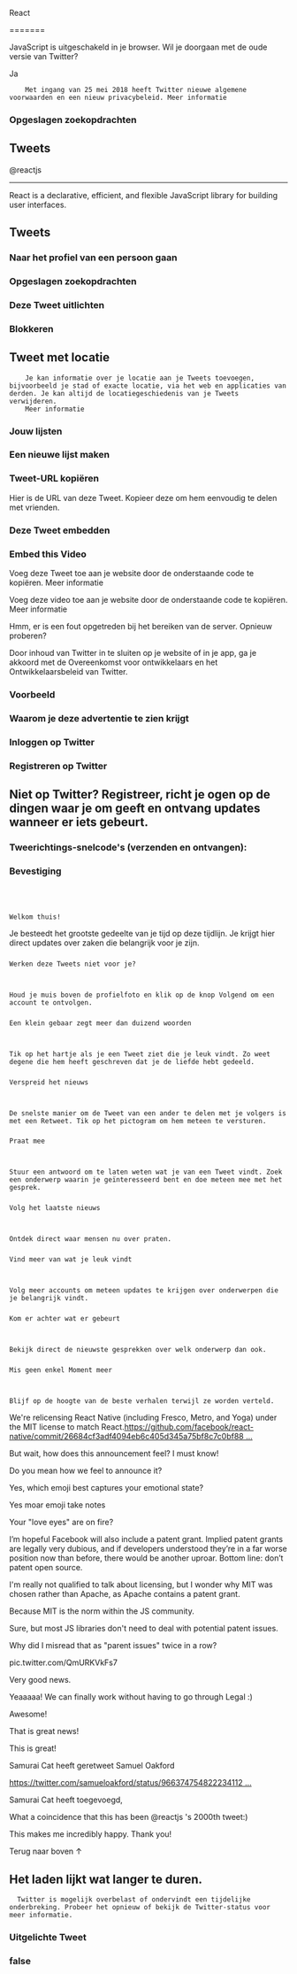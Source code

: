 
React

=======

JavaScript is uitgeschakeld in je browser. Wil je doorgaan met de oude versie van Twitter?

Ja


        Met ingang van 25 mei 2018 heeft Twitter nieuwe algemene voorwaarden en een nieuw privacybeleid. Meer informatie


### Opgeslagen zoekopdrachten

Tweets
------



@reactjs


------------

React is a declarative, efficient, and flexible JavaScript library for building user interfaces.

Tweets
------

### Naar het profiel van een persoon gaan

### Opgeslagen zoekopdrachten

### Deze Tweet uitlichten

### Blokkeren

Tweet met locatie
-----------------


        Je kan informatie over je locatie aan je Tweets toevoegen, bijvoorbeeld je stad of exacte locatie, via het web en applicaties van derden. Je kan altijd de locatiegeschiedenis van je Tweets verwijderen.
        Meer informatie


### Jouw lijsten

### Een nieuwe lijst maken

### 

### Tweet-URL kopiëren

Hier is de URL van deze Tweet. Kopieer deze om hem eenvoudig te delen met vrienden.

### Deze Tweet embedden

### Embed this Video

Voeg deze Tweet toe aan je website door de onderstaande code te kopiëren. Meer informatie

Voeg deze video toe aan je website door de onderstaande code te kopiëren. Meer informatie

Hmm, er is een fout opgetreden bij het bereiken van de server. Opnieuw proberen?

Door inhoud van Twitter in te sluiten op je website of in je app, ga je akkoord met de Overeenkomst voor ontwikkelaars en het Ontwikkelaarsbeleid van Twitter.

### Voorbeeld

### Waarom je deze advertentie te zien krijgt

### Inloggen op Twitter

### Registreren op Twitter

Niet op Twitter? Registreer, richt je ogen op de dingen waar je om geeft en ontvang updates wanneer er iets gebeurt.
--------------------------------------------------------------------------------------------------------------------

### Tweerichtings-snelcode's (verzenden en ontvangen):

### Bevestiging

###  

### 

    Welkom thuis!
  

Je besteedt het grootste gedeelte van je tijd op deze tijdlijn. Je krijgt hier direct updates over zaken die belangrijk voor je zijn.

### 

    Werken deze Tweets niet voor je?
  


    Houd je muis boven de profielfoto en klik op de knop Volgend om een account te ontvolgen.
  

### 

    Een klein gebaar zegt meer dan duizend woorden
  


    Tik op het hartje als je een Tweet ziet die je leuk vindt. Zo weet degene die hem heeft geschreven dat je de liefde hebt gedeeld.
  

### 

    Verspreid het nieuws
  


    De snelste manier om de Tweet van een ander te delen met je volgers is met een Retweet. Tik op het pictogram om hem meteen te versturen.
  

### 

    Praat mee
  


    Stuur een antwoord om te laten weten wat je van een Tweet vindt. Zoek een onderwerp waarin je geïnteresseerd bent en doe meteen mee met het gesprek.
  

### 

    Volg het laatste nieuws
  


    Ontdek direct waar mensen nu over praten.
  

### 

    Vind meer van wat je leuk vindt
  


    Volg meer accounts om meteen updates te krijgen over onderwerpen die je belangrijk vindt.
  

### 

    Kom er achter wat er gebeurt
  


    Bekijk direct de nieuwste gesprekken over welk onderwerp dan ook.
  

### 

    Mis geen enkel Moment meer
  


    Blijf op de hoogte van de beste verhalen terwijl ze worden verteld.
  

We're relicensing React Native (including Fresco, Metro, and Yoga) under the MIT license to match React.https://github.com/facebook/react-native/commit/26684cf3adf4094eb6c405d345a75bf8c7c0bf88 …

But wait, how does this announcement feel? I must know!

Do you mean how we feel to announce it?

Yes, which emoji best captures your emotional state?

Yes moar emoji  take notes

Your "love eyes" are on fire?

I’m hopeful Facebook will also include a patent grant. Implied patent grants are legally very dubious, and if developers understood they’re in a far worse position now than before, there would be another uproar. Bottom line: don’t patent open source.

I'm really not qualified to talk about licensing, but I wonder why MIT was chosen rather than Apache, as Apache contains a patent grant.

Because MIT is the norm within the JS community.

Sure, but most JS libraries don't need to deal with potential patent issues.

Why did I misread that as "parent issues" twice in a row?

pic.twitter.com/QmURKVkFs7

Very good news.

Yeaaaaa!  We can finally work without having to go through Legal :)

Awesome!

That is great news!

This is great!

Samurai Cat heeft geretweet Samuel Oakford

https://twitter.com/samueloakford/status/966374754822234112 …

Samurai Cat heeft toegevoegd,

What a coincidence that this has been @reactjs 's 2000th tweet:)

This makes me incredibly happy. Thank you!




Terug naar boven ↑

Het laden lijkt wat langer te duren.
------------------------------------


      Twitter is mogelijk overbelast of ondervindt een tijdelijke onderbreking. Probeer het opnieuw of bekijk de Twitter-status voor meer informatie.
    

### Uitgelichte Tweet

### false